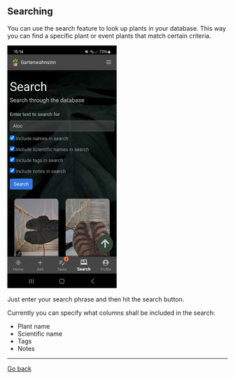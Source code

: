 ## Searching

You can use the search feature to look up plants in your database. This way you can find a specific plant or
event plants that match certain criteria.

<img src="gfx/Screenshot_20231219_151442_HortusFox.jpg" alt="screenshot" width="250"/>

Just enter your search phrase and then hit the search button. 

Currently you can specify what columns shall be included in the search:
- Plant name
- Scientific name
- Tags
- Notes

<p><hr/></p>

[Go back](index.md)